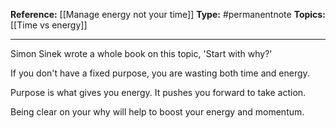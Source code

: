 
**Reference:** [[Manage energy not your time]]
**Type:** #permanentnote 
**Topics:** [[Time vs energy]]

----
Simon Sinek wrote a whole book on this topic, 'Start with why?'

If you don't have a fixed purpose, you are wasting both time and energy. 

Purpose is what gives you energy. It pushes you forward to take action. 

Being clear on your why will help to boost your energy and momentum.




